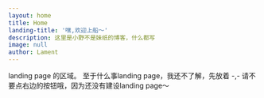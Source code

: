 ```yaml
---
layout: home
title: Home
landing-title: '嘿,欢迎上船～'
description: 这里是小野不是妹纸的博客，什么都写
image: null
author: Lament
---
```

landing page 的区域。
至于什么事landing page，我还不了解，先放着 -,-
请不要点右边的按钮哦，因为还没有建设landing page～